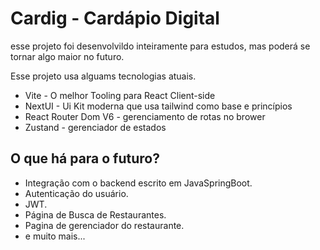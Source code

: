 # Cardig - Cardápio Digital


esse projeto foi desenvolvildo inteiramente para estudos, mas poderá se tornar algo maior no futuro.



Esse projeto usa alguams tecnologias atuais.

- Vite - O melhor Tooling para React Client-side
- NextUI - Ui Kit moderna que usa tailwind como base e princípios 
- React Router Dom V6 - gerenciamento de rotas no brower
- Zustand - gerenciador de estados


## O que há para o futuro?
- Integração com o backend escrito em JavaSpringBoot.
- Autenticação do usuário.
- JWT.
- Página  de Busca de Restaurantes.
- Pagina de gerenciador do restaurante.
- e muito mais...